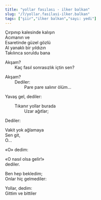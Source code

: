 ```yaml
---
title: "yollar fasılası - ilker balkan"
slug: "/7/yollar.fasilasi-ilker.balkan"
tags: ["şiir","ilker balkan","sayı: yedi"]
---
```

Çırpınıp kalesinde kalışın    
Acımanın ve  
Esaretinde güzel gözlü  
Al yanaklı bir yıldızın  
Takılınca soruldu bana

Akşam?  
        Kaç fasıl sonrasızlık içtin sen?

Akşam?  
        Dediler:  
                Pare pare salınır ölüm...

Yavaş gel, dediler:

        Tıkanır yollar burada  
                Uzar ağıtlar;

Dediler:

Vakit yok ağlamaya  
Sen git,  
O...

«O» dedim:

«O nasıl olsa gelir!»  
dediler.

Ben hep bekledim;  
Onlar hiç gelmediler:

Yollar, dedim:  
Gittim ve bittiler
